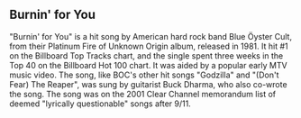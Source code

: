 ## Burnin' for You

"Burnin' for You" is a hit song by American hard rock band Blue Öyster Cult, from their Platinum Fire of Unknown Origin album, released in 1981.
It hit #1 on the Billboard Top Tracks chart, and the single spent three weeks in the Top 40 on the Billboard Hot 100 chart. It was aided by a popular early MTV music video. The song, like BOC's other hit songs "Godzilla" and "(Don't Fear) The Reaper", was sung by guitarist Buck Dharma, who also co-wrote the song.
The song was on the 2001 Clear Channel memorandum list of deemed "lyrically questionable" songs after 9/11.

